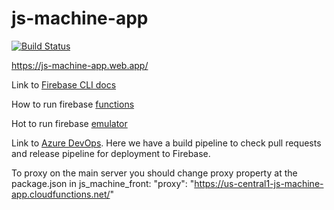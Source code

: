 # js-machine-app

[![Build Status](https://vsrm.dev.azure.com/jsmachineteam/_apis/public/Release/badge/ad2851f3-4ffc-403c-a1bc-1af9ecf2cd08/1/1)](https://dev.azure.com/jsmachineteam/js-machine-app/_release?view=mine&definitionId=1)

https://js-machine-app.web.app/

Link to [Firebase CLI docs](https://firebase.google.com/docs/cli/)

How to run firebase [functions](https://firebase.google.com/docs/functions/local-emulator)

Hot to run firebase [emulator](https://github.com/firebase/quickstart-nodejs/tree/master/firestore-emulator/javascript-quickstart)

Link to [Azure DevOps](https://dev.azure.com/jsmachineteam/js-machine-app/_build). Here we have a build pipeline to check pull requests and release pipeline for deployment to Firebase.

To proxy on the main server you should change proxy property at the package.json in js_machine_front:
"proxy": "https://us-central1-js-machine-app.cloudfunctions.net/"
